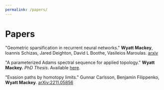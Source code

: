 ```yaml
---
permalink: /papers/
---
```

# Papers

"Geometric sparsification in recurrent neural networks." **Wyatt Mackey**, Ioannis Schizas, Jared Deighton, David L Boothe, Vasileios Maroulas. [arxiv](https://arxiv.org/abs/2406.06290)

"A parameterized Adams spectral sequence for applied topology." **Wyatt Mackey.** *PhD Thesis*. Available [here](https://searchworks.stanford.edu/view/14782659).

"Evasion paths by homotopy limits." Gunnar Carlsson, Benjamin Filippenko, **Wyatt Mackey**. [arXiv:2211.05856](https://arxiv.org/abs/2211.05856) 
